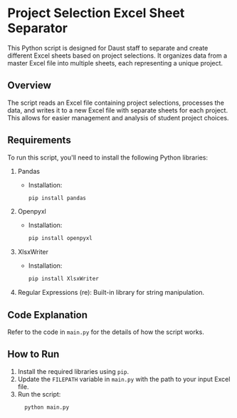 # Project Selection Excel Sheet Separator

This Python script is designed for Daust staff to separate and create different Excel sheets based on project selections. It organizes data from a master Excel file into multiple sheets, each representing a unique project.

## Overview

The script reads an Excel file containing project selections, processes the data, and writes it to a new Excel file with separate sheets for each project. This allows for easier management and analysis of student project choices.

## Requirements

To run this script, you'll need to install the following Python libraries:

1. Pandas
   - Installation: 
     ```bash
     pip install pandas
     ```

2. Openpyxl
   - Installation:
     ```bash
     pip install openpyxl
     ```

3. XlsxWriter
   - Installation:
     ```bash
     pip install XlsxWriter
     ```

4. Regular Expressions (re): Built-in library for string manipulation.

## Code Explanation

Refer to the code in `main.py` for the details of how the script works.

## How to Run

1. Install the required libraries using `pip`.
2. Update the `FILEPATH` variable in `main.py` with the path to your input Excel file.
3. Run the script:
   ```bash
     python main.py
     ```
   


